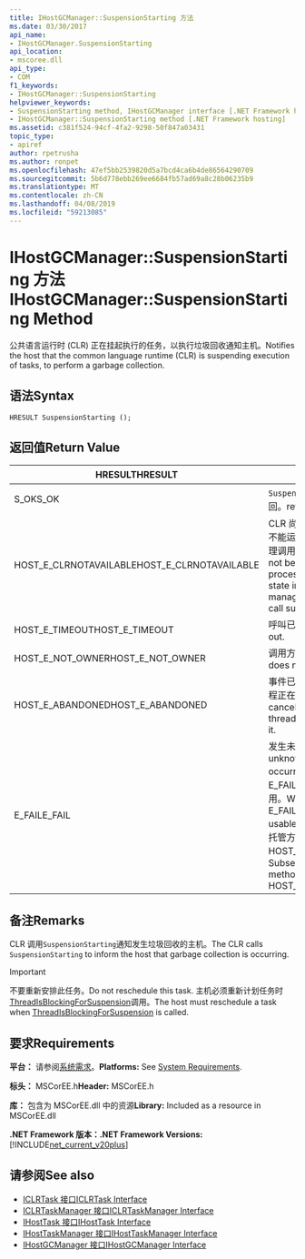 ```yaml
---
title: IHostGCManager::SuspensionStarting 方法
ms.date: 03/30/2017
api_name:
- IHostGCManager.SuspensionStarting
api_location:
- mscoree.dll
api_type:
- COM
f1_keywords:
- IHostGCManager::SuspensionStarting
helpviewer_keywords:
- SuspensionStarting method, IHostGCManager interface [.NET Framework hosting]
- IHostGCManager::SuspensionStarting method [.NET Framework hosting]
ms.assetid: c381f524-94cf-4fa2-9298-50f847a03431
topic_type:
- apiref
author: rpetrusha
ms.author: ronpet
ms.openlocfilehash: 47ef5bb2539820d5a7bcd4ca6b4de86564290709
ms.sourcegitcommit: 5b6d778ebb269ee6684fb57ad69a8c28b06235b9
ms.translationtype: MT
ms.contentlocale: zh-CN
ms.lasthandoff: 04/08/2019
ms.locfileid: "59213085"
---
```

# <a name="ihostgcmanagersuspensionstarting-method"></a><span data-ttu-id="82e90-102">IHostGCManager::SuspensionStarting 方法</span><span class="sxs-lookup"><span data-stu-id="82e90-102">IHostGCManager::SuspensionStarting Method</span></span>
<span data-ttu-id="82e90-103">公共语言运行时 (CLR) 正在挂起执行的任务，以执行垃圾回收通知主机。</span><span class="sxs-lookup"><span data-stu-id="82e90-103">Notifies the host that the common language runtime (CLR) is suspending execution of tasks, to perform a garbage collection.</span></span>  
  
## <a name="syntax"></a><span data-ttu-id="82e90-104">语法</span><span class="sxs-lookup"><span data-stu-id="82e90-104">Syntax</span></span>  
  
```  
HRESULT SuspensionStarting ();  
```  
  
## <a name="return-value"></a><span data-ttu-id="82e90-105">返回值</span><span class="sxs-lookup"><span data-stu-id="82e90-105">Return Value</span></span>  
  
|<span data-ttu-id="82e90-106">HRESULT</span><span class="sxs-lookup"><span data-stu-id="82e90-106">HRESULT</span></span>|<span data-ttu-id="82e90-107">描述</span><span class="sxs-lookup"><span data-stu-id="82e90-107">Description</span></span>|  
|-------------|-----------------|  
|<span data-ttu-id="82e90-108">S_OK</span><span class="sxs-lookup"><span data-stu-id="82e90-108">S_OK</span></span>|`SuspensionStarting` <span data-ttu-id="82e90-109">已成功返回。</span><span class="sxs-lookup"><span data-stu-id="82e90-109">returned successfully.</span></span>|  
|<span data-ttu-id="82e90-110">HOST_E_CLRNOTAVAILABLE</span><span class="sxs-lookup"><span data-stu-id="82e90-110">HOST_E_CLRNOTAVAILABLE</span></span>|<span data-ttu-id="82e90-111">CLR 尚未加载到进程中，或处于不能运行托管的代码或已成功处理调用的状态。</span><span class="sxs-lookup"><span data-stu-id="82e90-111">The CLR has not been loaded into a process, or the CLR is in a state in which it cannot run managed code or process the call successfully.</span></span>|  
|<span data-ttu-id="82e90-112">HOST_E_TIMEOUT</span><span class="sxs-lookup"><span data-stu-id="82e90-112">HOST_E_TIMEOUT</span></span>|<span data-ttu-id="82e90-113">呼叫已超时。</span><span class="sxs-lookup"><span data-stu-id="82e90-113">The call timed out.</span></span>|  
|<span data-ttu-id="82e90-114">HOST_E_NOT_OWNER</span><span class="sxs-lookup"><span data-stu-id="82e90-114">HOST_E_NOT_OWNER</span></span>|<span data-ttu-id="82e90-115">调用方不拥有该锁。</span><span class="sxs-lookup"><span data-stu-id="82e90-115">The caller does not own the lock.</span></span>|  
|<span data-ttu-id="82e90-116">HOST_E_ABANDONED</span><span class="sxs-lookup"><span data-stu-id="82e90-116">HOST_E_ABANDONED</span></span>|<span data-ttu-id="82e90-117">事件已取消时被阻塞的线程或纤程正在等待它。</span><span class="sxs-lookup"><span data-stu-id="82e90-117">An event was canceled while a blocked thread or fiber was waiting on it.</span></span>|  
|<span data-ttu-id="82e90-118">E_FAIL</span><span class="sxs-lookup"><span data-stu-id="82e90-118">E_FAIL</span></span>|<span data-ttu-id="82e90-119">发生未知的灾难性故障。</span><span class="sxs-lookup"><span data-stu-id="82e90-119">An unknown catastrophic failure occurred.</span></span> <span data-ttu-id="82e90-120">如果某方法返回 E_FAIL，CLR 不再在进程内可用。</span><span class="sxs-lookup"><span data-stu-id="82e90-120">When a method returns E_FAIL, the CLR is no longer usable within the process.</span></span> <span data-ttu-id="82e90-121">对托管方法的后续调用返回 HOST_E_CLRNOTAVAILABLE。</span><span class="sxs-lookup"><span data-stu-id="82e90-121">Subsequent calls to hosting methods return HOST_E_CLRNOTAVAILABLE.</span></span>|  
  
## <a name="remarks"></a><span data-ttu-id="82e90-122">备注</span><span class="sxs-lookup"><span data-stu-id="82e90-122">Remarks</span></span>  
 <span data-ttu-id="82e90-123">CLR 调用`SuspensionStarting`通知发生垃圾回收的主机。</span><span class="sxs-lookup"><span data-stu-id="82e90-123">The CLR calls `SuspensionStarting` to inform the host that garbage collection is occurring.</span></span>  
  
> [!IMPORTANT]
>  <span data-ttu-id="82e90-124">不要重新安排此任务。</span><span class="sxs-lookup"><span data-stu-id="82e90-124">Do not reschedule this task.</span></span> <span data-ttu-id="82e90-125">主机必须重新计划任务时[ThreadIsBlockingForSuspension](../../../../docs/framework/unmanaged-api/hosting/ihostgcmanager-threadisblockingforsuspension-method.md)调用。</span><span class="sxs-lookup"><span data-stu-id="82e90-125">The host must reschedule a task when [ThreadIsBlockingForSuspension](../../../../docs/framework/unmanaged-api/hosting/ihostgcmanager-threadisblockingforsuspension-method.md) is called.</span></span>  
  
## <a name="requirements"></a><span data-ttu-id="82e90-126">要求</span><span class="sxs-lookup"><span data-stu-id="82e90-126">Requirements</span></span>  
 <span data-ttu-id="82e90-127">**平台：** 请参阅[系统需求](../../../../docs/framework/get-started/system-requirements.md)。</span><span class="sxs-lookup"><span data-stu-id="82e90-127">**Platforms:** See [System Requirements](../../../../docs/framework/get-started/system-requirements.md).</span></span>  
  
 <span data-ttu-id="82e90-128">**标头：** MSCorEE.h</span><span class="sxs-lookup"><span data-stu-id="82e90-128">**Header:** MSCorEE.h</span></span>  
  
 <span data-ttu-id="82e90-129">**库：** 包含为 MSCorEE.dll 中的资源</span><span class="sxs-lookup"><span data-stu-id="82e90-129">**Library:** Included as a resource in MSCorEE.dll</span></span>  
  
 **<span data-ttu-id="82e90-130">.NET Framework 版本：</span><span class="sxs-lookup"><span data-stu-id="82e90-130">.NET Framework Versions:</span></span>** [!INCLUDE[net_current_v20plus](../../../../includes/net-current-v20plus-md.md)]  
  
## <a name="see-also"></a><span data-ttu-id="82e90-131">请参阅</span><span class="sxs-lookup"><span data-stu-id="82e90-131">See also</span></span>

- [<span data-ttu-id="82e90-132">ICLRTask 接口</span><span class="sxs-lookup"><span data-stu-id="82e90-132">ICLRTask Interface</span></span>](../../../../docs/framework/unmanaged-api/hosting/iclrtask-interface.md)
- [<span data-ttu-id="82e90-133">ICLRTaskManager 接口</span><span class="sxs-lookup"><span data-stu-id="82e90-133">ICLRTaskManager Interface</span></span>](../../../../docs/framework/unmanaged-api/hosting/iclrtaskmanager-interface.md)
- [<span data-ttu-id="82e90-134">IHostTask 接口</span><span class="sxs-lookup"><span data-stu-id="82e90-134">IHostTask Interface</span></span>](../../../../docs/framework/unmanaged-api/hosting/ihosttask-interface.md)
- [<span data-ttu-id="82e90-135">IHostTaskManager 接口</span><span class="sxs-lookup"><span data-stu-id="82e90-135">IHostTaskManager Interface</span></span>](../../../../docs/framework/unmanaged-api/hosting/ihosttaskmanager-interface.md)
- [<span data-ttu-id="82e90-136">IHostGCManager 接口</span><span class="sxs-lookup"><span data-stu-id="82e90-136">IHostGCManager Interface</span></span>](../../../../docs/framework/unmanaged-api/hosting/ihostgcmanager-interface.md)
